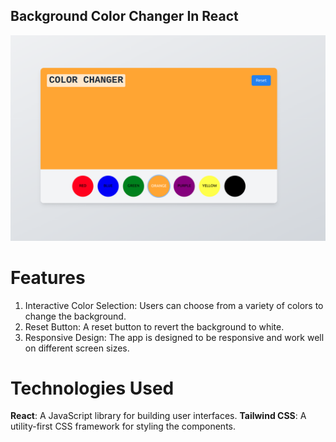 ## Background Color Changer In React

![Overview](image.png)

# Features

1. Interactive Color Selection: Users can choose from a variety of colors to change the background.
2. Reset Button: A reset button to revert the background to white.
3. Responsive Design: The app is designed to be responsive and work well on different screen sizes.

# Technologies Used

**React**: A JavaScript library for building user interfaces.
**Tailwind CSS**: A utility-first CSS framework for styling the components.
